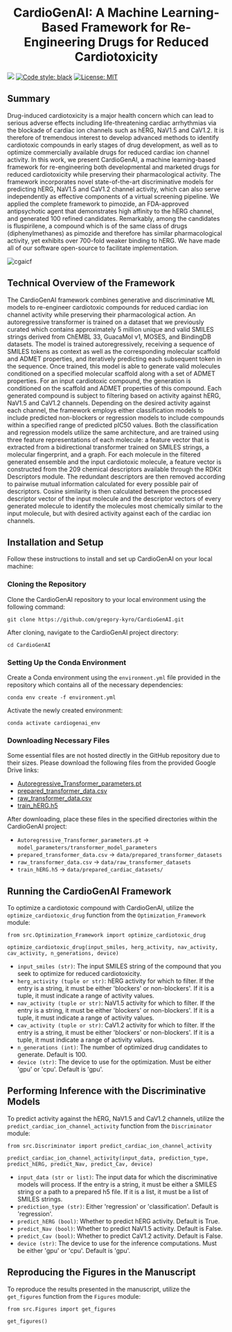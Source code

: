<h1 align="center">CardioGenAI: A Machine Learning-Based Framework for Re-Engineering Drugs for Reduced Cardiotoxicity</h1>

[![](https://img.shields.io/badge/python-3.11+-blue.svg)](https://www.python.org/downloads/)
[![Code style: black](https://img.shields.io/badge/code%20style-black-000000.svg)](https://github.com/psf/black)
[![License: MIT](https://img.shields.io/badge/License-MIT-yellow.svg)](https://github.com/gregory-kyro/CardioGenAI/blob/main/LICENSE)

## Summary
Drug-induced cardiotoxicity is a major health concern which can lead to serious adverse effects including life-threatening cardiac arrhythmias via the blockade of cardiac ion channels such as hERG, NaV1.5 and CaV1.2. It is therefore of tremendous interest to develop advanced methods to identify cardiotoxic compounds in early stages of drug development, as well as to optimize commercially available drugs for reduced cardiac ion channel activity. In this work, we present CardioGenAI, a machine learning-based framework for re-engineering both developmental and marketed drugs for reduced cardiotoxicity while preserving their pharmacological activity. The framework incorporates novel state-of-the-art discriminative models for predicting hERG, NaV1.5 and CaV1.2 channel activity, which can also serve independently as effective components of a virtual screening pipeline. We applied the complete framework to pimozide, an FDA-approved antipsychotic agent that demonstrates high affinity to the hERG channel, and generated 100 refined candidates. Remarkably, among the candidates is fluspirilene, a compound which is of the same class of drugs (diphenylmethanes) as pimozide and therefore has similar pharmacological activity, yet exhibits over 700-fold weaker binding to hERG. We have made all of our software open-source to facilitate implementation.

![cgaicf](https://github.com/gregory-kyro/CardioGenAI/assets/98780179/960a9e40-1c98-45c8-a770-19bb2366f647)

## Technical Overview of the Framework
The CardioGenAI framework combines generative and discriminative ML models to re-engineer cardiotoxic compounds for reduced cardiac ion channel activity while preserving their pharmacological action. An autoregressive transformer is trained on a dataset that we previously curated which contains approximately 5 million unique and valid SMILES strings derived from ChEMBL 33, GuacaMol v1, MOSES, and BindingDB datasets. The model is trained autoregressively, receiving a sequence of SMILES tokens as context as well as the corresponding molecular scaffold and ADMET properties, and iteratively predicting each subsequent token in the sequence. Once trained, this model is able to generate valid molecules conditioned on a specified molecular scaffold along with a set of ADMET properties. For an input cardiotoxic compound, the generation is conditioned on the scaffold and ADMET properties of this compound. Each generated compound is subject to filtering based on activity against hERG, NaV1.5 and CaV1.2 channels. Depending on the desired activity against each channel, the framework employs either classification models to include predicted non-blockers or regression models to include compounds within a specified range of predicted pIC50 values. Both the classification and regression models utilize the same architecture, and are trained using three feature representations of each molecule: a feature vector that is extracted from a bidirectional transformer trained on SMILES strings, a molecular fingerprint, and a graph. For each molecule in the filtered generated ensemble and the input cardiotoxic molecule, a feature vector is constructed from the 209 chemical descriptors available through the RDKit Descriptors module. The redundant descriptors are then removed according to pairwise mutual information calculated for every possible pair of descriptors. Cosine similarity is then calculated between the processed descriptor vector of the input molecule and the descriptor vectors of every generated molecule to identify the molecules most chemically similar to the input molecule, but with desired activity against each of the cardiac ion channels.

## Installation and Setup
Follow these instructions to install and set up CardioGenAI on your local machine:

### Cloning the Repository
Clone the CardioGenAI repository to your local environment using the following command:

`git clone https://github.com/gregory-kyro/CardioGenAI.git`

After cloning, navigate to the CardioGenAI project directory:

`cd CardioGenAI`

### Setting Up the Conda Environment
Create a Conda environment using the `environment.yml` file provided in the repository which contains all of the necessary dependencies:

`conda env create -f environment.yml`

Activate the newly created environment:

`conda activate cardiogenai_env`

### Downloading Necessary Files
Some essential files are not hosted directly in the GitHub repository due to their sizes. Please download the following files from the provided Google Drive links:

- [Autoregressive_Transformer_parameters.pt](https://drive.google.com/file/d/1oj2OkjRNX3rYN9xv0GKkANjWKf1ebLLN/view?usp=sharing)
- [prepared_transformer_data.csv](https://drive.google.com/file/d/1l2Osk7zFj4rTyrjAi7EJ1GMrsYMbcRHI/view?usp=drive_link)
- [raw_transformer_data.csv](https://drive.google.com/file/d/1pVOFnNT2sfLRaLoHnF-qDCs6G_worX0e/view?usp=drive_link)
- [train_hERG.h5](https://drive.google.com/file/d/1xfNwpVIhqWyFW_3z3sUyuy-45i248J-0/view?usp=drive_link)

After downloading, place these files in the specified directories within the CardioGenAI project:

- `Autoregressive_Transformer_parameters.pt` → `model_parameters/transformer_model_parameters`
- `prepared_transformer_data.csv` → `data/prepared_transformer_datasets`
- `raw_transformer_data.csv` → `data/raw_transformer_datasets`
- `train_hERG.h5` → `data/prepared_cardiac_datasets/`

## Running the CardioGenAI Framework
To optimize a cardiotoxic compound with CardioGenAI, utilize the `optimize_cardiotoxic_drug` function from the `Optimization_Framework` module:

```from src.Optimization_Framework import optimize_cardiotoxic_drug```

`optimize_cardiotoxic_drug(input_smiles,
                          herg_activity,
                          nav_activity,
                          cav_activity,
                          n_generations,
                          device)`

- `input_smiles (str)`: The input SMILES string of the compound that you seek to optimize for reduced cardiotoxicity.
- `herg_activity (tuple or str)`: hERG activity for which to filter. If the entry is a string, it must be either 'blockers' or non-blockers'. If it is a tuple, it must indicate a range of activity values.
- `nav_activity (tuple or str)`: NaV1.5 activity for which to filter. If the entry is a string, it must be either 'blockers' or non-blockers'. If it is a tuple, it must indicate a range of activity values.
- `cav_activity (tuple or str)`: CaV1.2 activity for which to filter. If the entry is a string, it must be either 'blockers' or non-blockers'. If it is a tuple, it must indicate a range of activity values.
- `n_generations (int)`: The number of optimized drug candidates to generate. Default is 100.
- `device (str)`: The device to use for the optimization. Must be either 'gpu' or 'cpu'. Default is 'gpu'.


## Performing Inference with the Discriminative Models

To predict activity against the hERG, NaV1.5 and CaV1.2 channels, utilize the `predict_cardiac_ion_channel_activity` function from the `Discriminator` module:

`from src.Discriminator import predict_cardiac_ion_channel_activity`

`predict_cardiac_ion_channel_activity(input_data,
                                     prediction_type,
                                     predict_hERG,
                                     predict_Nav,
                                     predict_Cav,
                                     device)`

- `input_data (str or list)`: The input data for which the discriminative models will process. If the entry is a string, it must be either a SMILES string or a path to a prepared h5 file. If it is a list, it must be a list of SMILES strings.
- `prediction_type (str)`: Either 'regression' or 'classification'. Default is 'regression'.
- `predict_hERG (bool)`: Whether to predict hERG activity. Default is True.
- `predict_Nav (bool)`: Whether to predict NaV1.5 activity. Default is False.
- `predict_Cav (bool)`: Whether to predict CaV1.2 activity. Default is False.
- `device (str)`: The device to use for the inference computations. Must be either 'gpu' or 'cpu'. Default is 'gpu'.


## Reproducing the Figures in the Manuscript

To reproduce the results presented in the manuscript, utilize the `get_figures` function from the `Figures` module:

`from src.Figures import get_figures`

`get_figures()`
